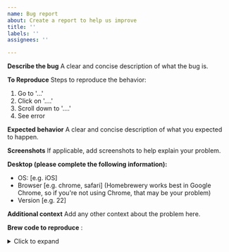 ```yaml
---
name: Bug report
about: Create a report to help us improve
title: ''
labels: ''
assignees: ''

---
```


**Describe the bug**
A clear and concise description of what the bug is.

**To Reproduce**
Steps to reproduce the behavior:
1. Go to '...'
2. Click on '....'
3. Scroll down to '....'
4. See error

**Expected behavior**
A clear and concise description of what you expected to happen.

**Screenshots**
If applicable, add screenshots to help explain your problem.

**Desktop (please complete the following information):**
 - OS: [e.g. iOS]
 - Browser [e.g. chrome, safari] (Homebrewery works best in Google Chrome, so if you're not using Chrome, that may be your problem)
 - Version [e.g. 22]


**Additional context**
Add any other context about the problem here.

**Brew code to reproduce** : <details><summary>Click to expand</summary><code><pre>

PASTE BREW CODE HERE

</pre></code></details>
